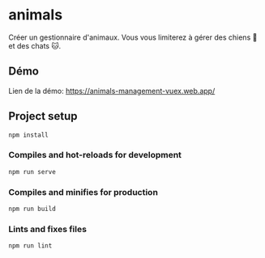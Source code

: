 # animals

Créer un gestionnaire d'animaux. Vous vous limiterez à gérer des chiens 🐶 et des chats
🐱.

## Démo

Lien de la démo: https://animals-management-vuex.web.app/

## Project setup

```
npm install
```

### Compiles and hot-reloads for development

```
npm run serve
```

### Compiles and minifies for production

```
npm run build
```

### Lints and fixes files

```
npm run lint
```
